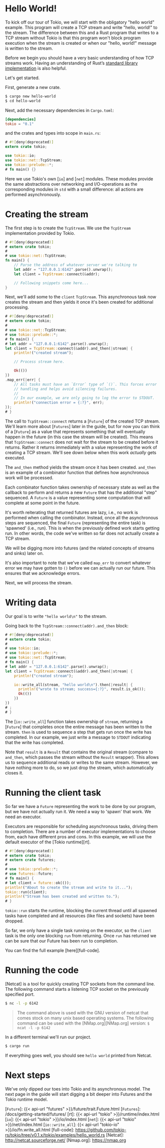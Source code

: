 # Hello World!

To kick off our tour of Tokio, we will start with the obligatory "hello world"
example. This program will create a TCP stream and write "hello, world!" to the stream.
The difference between this and a Rust program that writes to a TCP stream without Tokio
is that this program won't block program execution when the stream is created or when
our "hello, world!" message is written to the stream.

Before we begin you should have a very basic understanding of how TCP streams work. Having
an understanding of Rust’s [standard library implementation](https://doc.rust-lang.org/std/net/struct.TcpStream.html)
is also helpful.

Let's get started.

First, generate a new crate.

```bash
$ cargo new hello-world
$ cd hello-world
```

Next, add the necessary dependencies in `Cargo.toml`:

```toml
[dependencies]
tokio = "0.1"
```

and the crates and types into scope in `main.rs`:

```rust
# #![deny(deprecated)]
extern crate tokio;

use tokio::io;
use tokio::net::TcpStream;
use tokio::prelude::*;
# fn main() {}
```

Here we use Tokio's own [`io`] and [`net`] modules. These modules provide the same
abstractions over networking and I/O-operations as the corresponding modules in `std`
with a small difference: all actions are performed asynchronously.

# Creating the stream

The first step is to create the `TcpStream`. We use the `TcpStream` implementation
provided by Tokio.

```rust
# #![deny(deprecated)]
# extern crate tokio;
#
# use tokio::net::TcpStream;
fn main() {
    // Parse the address of whatever server we're talking to
    let addr = "127.0.0.1:6142".parse().unwrap();
    let client = TcpStream::connect(&addr);

    // Following snippets come here...
}
```

Next, we'll add some to the `client` `TcpStream`. This asynchronous task now creates
the stream and then yields it once it's been created for additional processing.

```rust
# #![deny(deprecated)]
# extern crate tokio;
#
# use tokio::net::TcpStream;
# use tokio::prelude::*;
# fn main() {
# let addr = "127.0.0.1:6142".parse().unwrap();
let client = TcpStream::connect(&addr).and_then(|stream| {
    println!("created stream");

    // Process stream here.

    Ok(())
})
.map_err(|err| {
    // All tasks must have an `Error` type of `()`. This forces error
    // handling and helps avoid silencing failures.
    //
    // In our example, we are only going to log the error to STDOUT.
    println!("connection error = {:?}", err);
});
# }
```

The call to `TcpStream::connect` returns a [`Future`] of the created TCP stream.
We'll learn more about [`Futures`] later in the guide, but for now you can think of
a [`Future`] as a value that represents something that will eventually happen in the
future (in this case the stream will be created). This means that `TcpStream::connect` does
not wait for the stream to be created before it returns. Rather it returns immediately
with a value representing the work of creating a TCP stream. We'll see down below when this work
_actually_ gets executed.

The `and_then` method yields the stream once it has been created. `and_then` is an
example of a combinator function that defines how asynchronous work will be processed.

Each combinator function takes ownership of necessary state as well as the
callback to perform and returns a new `Future` that has the additional "step"
sequenced. A `Future` is a value representing some computation that will complete at
some point in the future.

It's worth reiterating that returned futures are lazy, i.e., no work is performed when
calling the combinator. Instead, once all the asynchronous steps are sequenced, the
final `Future` (representing the entire task) is 'spawned' (i.e., run). This is when
the previously defined work starts getting run. In other words, the code we've written
so far does not actually create a TCP stream.

We will be digging more into futures (and the related concepts of streams and sinks)
later on.

It's also important to note that we've called `map_err` to convert whatever error
we may have gotten to `()` before we can actually run our future. This ensures that
we acknowledge errors.

Next, we will process the stream.

# Writing data

Our goal is to write `"hello world\n"` to the stream.

Going back to the `TcpStream::connect(addr).and_then` block:

```rust
# #![deny(deprecated)]
# extern crate tokio;
#
# use tokio::io;
# use tokio::prelude::*;
# use tokio::net::TcpStream;
# fn main() {
# let addr = "127.0.0.1:6142".parse().unwrap();
let client = TcpStream::connect(&addr).and_then(|stream| {
    println!("created stream");

    io::write_all(stream, "hello world\n").then(|result| {
      println!("wrote to stream; success={:?}", result.is_ok());
      Ok(())
    })
})
# ;
# }
```

The [`io::write_all`] function takes ownership of `stream`, returning a
[`Future`] that completes once the entire message has been written to the
stream. `then` is used to sequence a step that gets run once the write has
completed. In our example, we just write a message to `STDOUT` indicating that
the write has completed.

Note that `result` is a `Result` that contains the original stream (compare to
`and_then`, which passes the stream without the `Result` wrapper). This allows us
to sequence additional reads or writes to the same stream. However, we have
nothing more to do, so we just drop the stream, which automatically closes it.

# Running the client task

So far we have a `Future` representing the work to be done by our program, but we
have not actually run it. We need a way to 'spawn' that work. We need an executor.

Executors are responsible for scheduling asynchronous tasks, driving them to
completion. There are a number of executor implementations to choose from, each have
different pros and cons. In this example, we will use the default executor of the
[Tokio runtime][rt].

```rust
# #![deny(deprecated)]
# extern crate tokio;
# extern crate futures;
#
# use tokio::prelude::*;
# use futures::future;
# fn main() {
# let client = future::ok(());
println!("About to create the stream and write to it...");
tokio::run(client);
println!("Stream has been created and written to.");
# }
```

`tokio::run` starts the runtime, blocking the current thread until all spawned tasks
have completed and all resources (like files and sockets) have been dropped.

So far, we only have a single task running on the executor, so the `client` task
is the only one blocking `run` from returning. Once `run` has returned we can be sure
that our Future has been run to completion.

You can find the full example [here][full-code].

# Running the code

[Netcat] is a tool for quickly creating TCP sockets from the command line. The following
command starts a listening TCP socket on the previously specified port.

```bash
$ nc -l -p 6142
```
> The command above is used with the GNU version of netcat that comes stock on many
> unix based operating systems. The following command can be used with the
> [NMap.org][NMap.org] version: `$ ncat -l -p 6142`

In a different terminal we'll run our project.

```bash
$ cargo run
```

If everything goes well, you should see `hello world` printed from Netcat.

# Next steps

We've only dipped our toes into Tokio and its asynchronous model. The next page in
the guide will start digging a bit deeper into Futures and the Tokio runtime model.

[`Future`]: {{< api-url "futures" >}}/future/trait.Future.html
[`Futures`]: /docs/getting-started/futures/
[rt]: {{< api-url "tokio" >}}/runtime/index.html
[`io`]: {{< api-url "tokio" >}}/io/index.html
[`net`]: {{< api-url "tokio" >}}/net/index.html
[`io::write_all`]: {{< api-url "tokio-io" >}}/io/fn.write_all.html
[full-code]: https://github.com/tokio-rs/tokio/tree/v0.1.x/tokio/examples/hello_world.rs
[Netcat]: http://netcat.sourceforge.net/
[Nmap.org]: https://nmap.org
